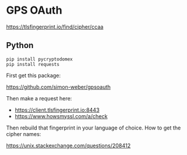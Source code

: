 # GPS OAuth

https://tlsfingerprint.io/find/cipher/ccaa

## Python

~~~
pip install pycryptodomex
pip install requests
~~~

First get this package:

https://github.com/simon-weber/gpsoauth

Then make a request here:

- https://client.tlsfingerprint.io:8443
- https://www.howsmyssl.com/a/check

Then rebuild that fingerprint in your language of choice. How to get the cipher
names:

https://unix.stackexchange.com/questions/208412
